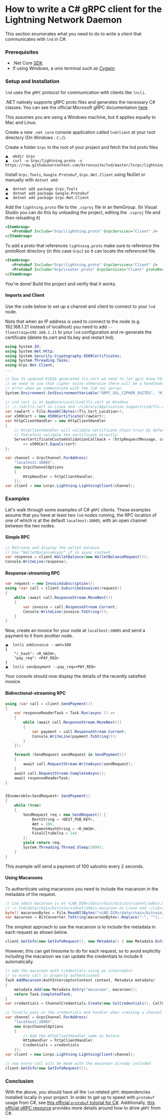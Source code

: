 # How to write a C# gRPC client for the Lightning Network Daemon

This section enumerates what you need to do to write a client that communicates with `lnd` in C#.


### Prerequisites

* .Net Core [SDK](https://dotnet.microsoft.com/download)
* If using Windows, a unix terminal such as [Cygwin](https://www.cygwin.com/)


### Setup and Installation

`lnd` uses the `gRPC` protocol for communication with clients like `lncli`.

.NET natively supports gRPC proto files and generates the necessary C# classes. You can see the official Microsoft gRPC documentation [here](https://docs.microsoft.com/en-gb/aspnet/core/grpc/?view=aspnetcore-5.0)

This assumes you are using a Windows machine, but it applies equally to Mac and Linux.

Create a new `.net core` console application called `lndclient` at your root directory (On Windows : `C:/`).

Create a folder `Grpc` in the root of your project and fetch the lnd proto files

```shell
⛰  mkdir Grpc
⛰  curl -o Grpc/lightning.proto -s https://raw.githubusercontent.com/brronsuite/lnd/master/lnrpc/lightning.proto
```

Install `Grpc.Tools`, `Google.Protobuf`, `Grpc.Net.Client` using NuGet or manually with `dotnet add`:

```shell
⛰  dotnet add package Grpc.Tools
⛰  dotnet add package Google.Protobuf
⛰  dotnet add package Grpc.Net.Client
```

Add the `lightning.proto` file to the `.csproj` file in an ItemGroup. (In Visual Studio you can do this by unloading the project, editing the `.csproj` file and then reloading it)

```xml
<ItemGroup>
   <Protobuf Include="Grpc\lightning.proto" GrpcServices="Client" />
</ItemGroup>
```

To add a proto that references `lightning.proto` make sure to reference the protoRoot directory (in this case `Grpc`) so it can locate the referenced file.

```xml
<ItemGroup>
   <Protobuf Include="Grpc\lightning.proto" GrpcServices="Client" />
   <Protobuf Include="Grpc\router.proto" GrpcServices="Client" protoRoot="Grpc" />
</ItemGroup>
```

You're done! Build the project and verify that it works.

#### Imports and Client

Use the code below to set up a channel and client to connect to your `lnd` node.

Note that when an IP address is used to connect to the node (e.g. 192.168.1.21 instead of localhost) you need to add `--tlsextraip=192.168.1.21` to your `lnd` configuration and re-generate the certificate (delete tls.cert and tls.key and restart lnd).

```cs
using System.IO;
using System.Net.Http;
using System.Security.Cryptography.X509Certificates;
using System.Threading.Tasks;
using Grpc.Net.Client;
...

// Due to updated ECDSA generated tls.cert we need to let gprc know that
// we need to use that cipher suite otherwise there will be a handshake
// error when we communicate with the lnd rpc server.
System.Environment.SetEnvironmentVariable("GRPC_SSL_CIPHER_SUITES", "HIGH+ECDSA");
            
// Lnd cert is at AppData/Local/Lnd/tls.cert on Windows
// ~/.lnd/tls.cert on Linux and ~/Library/Application Support/Lnd/tls.cert on Mac
var rawCert = File.ReadAllBytes(<Tls_Cert_Location>);
var x509Cert = new X509Certificate2(rawCert);
var httpClientHandler = new HttpClientHandler
{
    // HttpClientHandler will validate certificate chain trust by default. This won't work for a self-signed cert.
    // Therefore validate the certificate directly
    ServerCertificateCustomValidationCallback = (httpRequestMessage, cert, cetChain, policyErrors) 
        => x509Cert.Equals(cert)
};

var channel = GrpcChannel.ForAddress(
    "localhost:10005",
    new GrpcChannelOptions
    {
        HttpHandler = httpClientHandler,
    });
var client = new Lnrpc.Lightning.LightningClient(channel);
```

### Examples

Let's walk through some examples of C# `gRPC` clients. These examples assume that you have at least two `lnd` nodes running, the RPC location of one of which is at the default `localhost:10005`, with an open channel between the two nodes.

#### Simple RPC

```cs
// Retrieve and display the wallet balance
// Use "WalletBalanceAsync" if in async context
var response = client.WalletBalance(new WalletBalanceRequest());
Console.WriteLine(response);
```

#### Response-streaming RPC

```cs
var request = new InvoiceSubscription();
using (var call = client.SubscribeInvoices(request))
{
    while (await call.ResponseStream.MoveNext())
    {
        var invoice = call.ResponseStream.Current;
        Console.WriteLine(invoice.ToString());
    }
}
```

Now, create an invoice for your node at `localhost:10005` and send a payment to it from another node.
```shell
⛰  lncli addinvoice --amt=100
{
    "r_hash": <R_HASH>,
    "pay_req": <PAY_REQ>
}
⛰  lncli sendpayment --pay_req=<PAY_REQ>
```

Your console should now display the details of the recently satisfied invoice.

#### Bidirectional-streaming RPC

```cs
using (var call = client.SendPayment())
{
    var responseReaderTask = Task.Run(async () =>
    {
        while (await call.ResponseStream.MoveNext())
        {
            var payment = call.ResponseStream.Current;
            Console.WriteLine(payment.ToString());
        }
    });

    foreach (SendRequest sendRequest in SendPayment())
    {
        await call.RequestStream.WriteAsync(sendRequest);
    }
    await call.RequestStream.CompleteAsync();
    await responseReaderTask;
}


IEnumerable<SendRequest> SendPayment()
{
    while (true)
    {
        SendRequest req = new SendRequest() {
            DestString = <DEST_PUB_KEY>,
            Amt = 100,
            PaymentHashString = <R_HASH>,
            FinalCltvDelta = 144
        };
        yield return req;
        System.Threading.Thread.Sleep(2000);
    }
}
```
This example will send a payment of 100 satoshis every 2 seconds.

#### Using Macaroons

To authenticate using macaroons you need to include the macaroon in the metadata of the request.

```cs
// Lnd admin macaroon is at <LND_DIR>/data/chain/bitcoin/simnet/admin.macaroon on Windows
// ~/.lnd/data/chain/bitcoin/simnet/admin.macaroon on Linux and ~/Library/Application Support/Lnd/data/chain/bitcoin/simnet/admin.macaroon on Mac
byte[] macaroonBytes = File.ReadAllBytes("<LND_DIR>/data/chain/bitcoin/simnet/admin.macaroon");
var macaroon = BitConverter.ToString(macaroonBytes).Replace("-", ""); // hex format stripped of "-" chars
```

The simplest approach to use the macaroon is to include the metadata in each request as shown below.

```cs
client.GetInfo(new GetInfoRequest(), new Metadata() { new Metadata.Entry("macaroon", macaroon) });
```

However, this can get tiresome to do for each request, so to avoid explicitly including the macaroon we can update the credentials to include it automatically.

```cs
// add the macaroon auth credentials using an interceptor
// so every call is properly authenticated
Task AddMacaroon(AuthInterceptorContext context, Metadata metadata)
{
    metadata.Add(new Metadata.Entry("macaroon", macaroon));
    return Task.CompletedTask;
}
var credentials = ChannelCredentials.Create(new SslCredentials(), CallCredentials.FromInterceptor(AddMacaroon));

// finally pass in the credentials and handler when creating a channel
var channel = GrpcChannel.ForAddress(
    "localhost:10005",
    new GrpcChannelOptions
    {
        // Add the HttpClientHandler same as before
        HttpHandler = httpClientHandler,
        Credentials = credentials
    });
var client = new Lnrpc.Lightning.LightningClient(channel);

// now every call will be made with the macaroon already included
client.GetInfo(new GetInfoRequest());
```


### Conclusion

With the above, you should have all the `lnd` related `gRPC` dependencies installed locally in your project. In order to get up to speed with `protobuf` usage from C#, see [this official `protobuf` tutorial for C#](https://developers.google.com/protocol-buffers/docs/csharptutorial). Additionally, [this official gRPC resource](http://www.grpc.io/docs/tutorials/basic/csharp.html) provides more details around how to drive `gRPC` from C#.